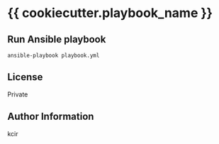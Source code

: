 {{ cookiecutter.playbook_name }}
=========

Run Ansible playbook
--------------

```
ansible-playbook playbook.yml
```

License
-------

Private

Author Information
------------------

kcir
